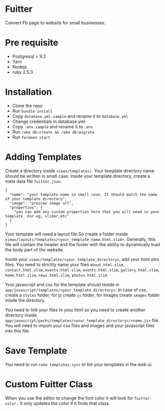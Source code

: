 # Fuitter

Convert Fb page to website for small businesses.

# Pre requisite

- Postgresql > 9.2
- Yarn
- Nodejs
- ruby 2.5.3

# Installation

- Clone the repo
- Run `bundle install`
- Copy `database.yml.sample` and rename it to `database.yml`
- Change credentials in database.yml
- Copy `.env.sample` and rename it to `.env`
- Run `rake db:create && rake db:migrate`
- Run `foreman start`

# Adding Templates

Create a directory inside `views/templates/`. Your template directory name should be written in small case. Inside your template directory, create a meta data file `fuitter.json`.

```
{
  "name": "your template name in small case. It should match the name of your template directory",
  "image": "preview image url",
  "properties": {
    "you can add any custom properties here that you will need in your template. For eg, slider,etc"
  }
}
```

Your template will need a layout file.So create a folder inside `views/layouts/templates/<your_template_name.html.slim>`. Generally, this file will contain the header and the footer with the ability to dynamically load the body part of the website.

Inside your `views/templates/<your_template_directory>`, add your html.slim files. You need to strictily name your files `about.html.slim`, `contact.html.slim`, `events.html.slim`, `events.html.slim`, `gallery.html.slim`, `home.html.slim`, `news.html.slim`, `photos.html.slim`

Your javascript and css for the template should reside in `app/javascript/templates/<your_template_directory>`. In case of css, create a `styles` folder, for js create `js` folder, for images create `images` folder inisde the directory.

You need to link your files to your html so you need to create another directory inside `app/javascript/packs/templates/<your_template_directory>/<name.js>` file. You will need to import your css files and images and your javascript files into this file.


# Save Template

You need to run `rake templates:sync` to list your templates in the web ui.

# Custom Fuitter Class

When you use the editor to change the font color it will look for `fuitter-color` . It only updates the color if it finds that class.



